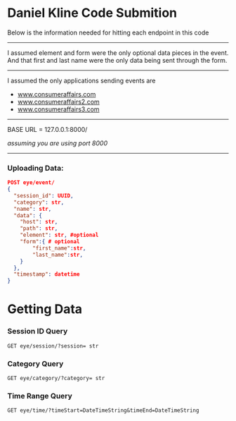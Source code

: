 # Daniel Kline Code Submition 

Below is the information needed for hitting each endpoint in this code

---
I assumed element and form were the only optional data pieces in the event. And that first and last name were the only data being sent through the form.

---
I assumed the only applications sending events are 
- www.consumeraffairs.com
- www.consumeraffairs2.com
- www.consumeraffairs3.com

--- 


BASE URL = 127.0.0.1:8000/

*assuming you are using port 8000*

---


### Uploading Data:
``` json
POST eye/event/
{
  "session_id": UUID,
  "category": str,
  "name": str,
  "data": {
    "host": str,
    "path": str,
    "element": str, #optional
    "form":{ # optional
        "first_name":str,
        "last_name":str,
    }
  },
  "timestamp": datetime
}
 ```

# Getting Data

### Session ID Query 
```
GET eye/session/?session= str
```

### Category Query 
```
GET eye/category/?category= str
```

### Time Range Query 
```
GET eye/time/?timeStart=DateTimeString&timeEnd=DateTimeString
```
